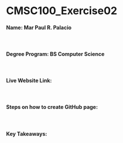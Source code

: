 # CMSC100_Exercise02

<h4>Name: Mar Paul R. Palacio</h4>
<br>
<h4>Degree Program: BS Computer Science</h4>
<br>
<h4>Live Website Link: </h4>
<br>
<h4>Steps on how to create GitHub page: </h4>
<br>
<h4>Key Takeaways: </h4>